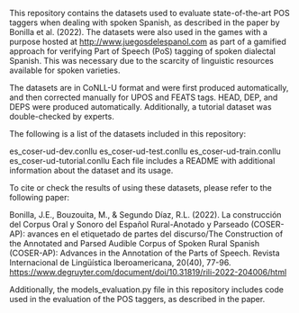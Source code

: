 This repository contains the datasets used to evaluate state-of-the-art POS taggers when dealing with spoken Spanish, as described in the paper by Bonilla et al. (2022). The datasets were also used in the games with a purpose hosted at http://www.juegosdelespanol.com as part of a gamified approach for verifying Part of Speech (PoS) tagging of spoken dialectal Spanish. This was necessary due to the scarcity of linguistic resources available for spoken varieties.

The datasets are in CoNLL-U format and were first produced automatically, and then corrected manually for UPOS and FEATS tags. HEAD, DEP, and DEPS were produced automatically. Additionally, a tutorial dataset was double-checked by experts.

The following is a list of the datasets included in this repository:

es_coser-ud-dev.conllu
es_coser-ud-test.conllu
es_coser-ud-train.conllu
es_coser-ud-tutorial.conllu
Each file includes a README with additional information about the dataset and its usage.

To cite or check the results of using these datasets, please refer to the following paper:

Bonilla, J.E., Bouzouita, M., & Segundo Díaz, R.L. (2022). La construcción del Corpus Oral y Sonoro del Español Rural-Anotado y Parseado (COSER-AP): avances en el etiquetado de partes del discurso/The Construction of the Annotated and Parsed Audible Corpus of Spoken Rural Spanish (COSER-AP): Advances in the Annotation of the Parts of Speech. Revista Internacional de Lingüística Iberoamericana, 20(40), 77-96. https://www.degruyter.com/document/doi/10.31819/rili-2022-204006/html

Additionally, the models_evaluation.py file in this repository includes code used in the evaluation of the POS taggers, as described in the paper.
